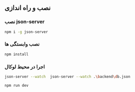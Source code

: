 ## نصب و راه اندازی

### نصب json-server

```sh
npm i -g json-server
```

### نصب وابستگی ها

```sh
npm install
```

### اجرا در محیط لوکال

```sh
json-server --watch  json-server --watch .\backend\db.json
```

```sh
npm run dev
```
